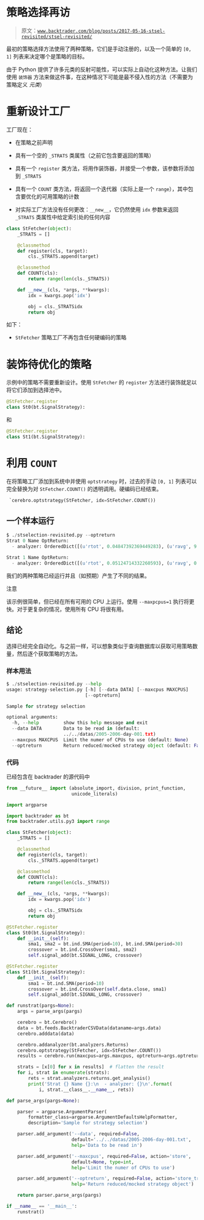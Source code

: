 # 策略选择再访

> 原文：[`www.backtrader.com/blog/posts/2017-05-16-stsel-revisited/stsel-revisited/`](https://www.backtrader.com/blog/posts/2017-05-16-stsel-revisited/stsel-revisited/)

最初的策略选择方法使用了两种策略，它们是手动注册的，以及一个简单的 `[0, 1]` 列表来决定哪个是策略的目标。

由于 Python 提供了许多元类的反射可能性，可以实际上自动化这种方法。让我们使用 `装饰器` 方法来做这件事，在这种情况下可能是最不侵入性的方法（不需要为策略定义 *元类*）

# 重新设计工厂

工厂现在：

+   在策略之前声明

+   具有一个空的 `_STRATS` 类属性（之前它包含要返回的策略）

+   具有一个 `register` 类方法，将用作装饰器，并接受一个参数，该参数将添加到 `_STRATS`

+   具有一个 `COUNT` 类方法，将返回一个迭代器（实际上是一个 `range`），其中包含要优化的可用策略的计数

+   对实际工厂方法没有任何更改：`__new__`，它仍然使用 `idx` 参数来返回 `_STRATS` 类属性中给定索引处的任何内容

```py
class StFetcher(object):
    _STRATS = []

    @classmethod
    def register(cls, target):
        cls._STRATS.append(target)

    @classmethod
    def COUNT(cls):
        return range(len(cls._STRATS))

    def __new__(cls, *args, **kwargs):
        idx = kwargs.pop('idx')

        obj = cls._STRATSidx
        return obj
```

如下：

+   `StFetcher` 策略工厂不再包含任何硬编码的策略

# 装饰待优化的策略

示例中的策略不需要重新设计。使用 `StFetcher` 的 `register` 方法进行装饰就足以将它们添加到选择池中。

```py
@StFetcher.register
class St0(bt.SignalStrategy):
```

和

```py
@StFetcher.register
class St1(bt.SignalStrategy):
```

# 利用 `COUNT`

在将策略工厂添加到系统中并使用 `optstrategy` 时，过去的手动 `[0, 1]` 列表可以完全替换为对 `StFetcher.COUNT()` 的透明调用。硬编码已经结束。

```py
 `cerebro.optstrategy(StFetcher, idx=StFetcher.COUNT())
```

## 一个样本运行

```py
$ ./stselection-revisited.py --optreturn
Strat 0 Name OptReturn:
  - analyzer: OrderedDict([(u'rtot', 0.04847392369449283), (u'ravg', 9.467563221580632e-05), (u'rnorm', 0.02414514457151587), (u'rnorm100', 2.414514457151587)])

Strat 1 Name OptReturn:
  - analyzer: OrderedDict([(u'rtot', 0.05124714332260593), (u'ravg', 0.00010009207680196471), (u'rnorm', 0.025543999840699633), (u'rnorm100', 2.5543999840699634)])
```

我们的两种策略已经运行并且（如预期）产生了不同的结果。

注意

该示例很简单，但已经在所有可用的 CPU 上运行。使用 `--maxpcpus=1` 执行将更快。对于更复杂的情况，使用所有 CPU 将很有用。

## 结论

选择已经完全自动化。与之前一样，可以想象类似于查询数据库以获取可用策略数量，然后逐个获取策略的方法。

### 样本用法

```py
$ ./stselection-revisited.py --help
usage: strategy-selection.py [-h] [--data DATA] [--maxcpus MAXCPUS]
                             [--optreturn]

Sample for strategy selection

optional arguments:
  -h, --help         show this help message and exit
  --data DATA        Data to be read in (default:
                     ../../datas/2005-2006-day-001.txt)
  --maxcpus MAXCPUS  Limit the numer of CPUs to use (default: None)
  --optreturn        Return reduced/mocked strategy object (default: False)
```

### 代码

已经包含在 backtrader 的源代码中

```py
from __future__ import (absolute_import, division, print_function,
                        unicode_literals)

import argparse

import backtrader as bt
from backtrader.utils.py3 import range

class StFetcher(object):
    _STRATS = []

    @classmethod
    def register(cls, target):
        cls._STRATS.append(target)

    @classmethod
    def COUNT(cls):
        return range(len(cls._STRATS))

    def __new__(cls, *args, **kwargs):
        idx = kwargs.pop('idx')

        obj = cls._STRATSidx
        return obj

@StFetcher.register
class St0(bt.SignalStrategy):
    def __init__(self):
        sma1, sma2 = bt.ind.SMA(period=10), bt.ind.SMA(period=30)
        crossover = bt.ind.CrossOver(sma1, sma2)
        self.signal_add(bt.SIGNAL_LONG, crossover)

@StFetcher.register
class St1(bt.SignalStrategy):
    def __init__(self):
        sma1 = bt.ind.SMA(period=10)
        crossover = bt.ind.CrossOver(self.data.close, sma1)
        self.signal_add(bt.SIGNAL_LONG, crossover)

def runstrat(pargs=None):
    args = parse_args(pargs)

    cerebro = bt.Cerebro()
    data = bt.feeds.BacktraderCSVData(dataname=args.data)
    cerebro.adddata(data)

    cerebro.addanalyzer(bt.analyzers.Returns)
    cerebro.optstrategy(StFetcher, idx=StFetcher.COUNT())
    results = cerebro.run(maxcpus=args.maxcpus, optreturn=args.optreturn)

    strats = [x[0] for x in results]  # flatten the result
    for i, strat in enumerate(strats):
        rets = strat.analyzers.returns.get_analysis()
        print('Strat {} Name {}:\n  - analyzer: {}\n'.format(
            i, strat.__class__.__name__, rets))

def parse_args(pargs=None):

    parser = argparse.ArgumentParser(
        formatter_class=argparse.ArgumentDefaultsHelpFormatter,
        description='Sample for strategy selection')

    parser.add_argument('--data', required=False,
                        default='../../datas/2005-2006-day-001.txt',
                        help='Data to be read in')

    parser.add_argument('--maxcpus', required=False, action='store',
                        default=None, type=int,
                        help='Limit the numer of CPUs to use')

    parser.add_argument('--optreturn', required=False, action='store_true',
                        help='Return reduced/mocked strategy object')

    return parser.parse_args(pargs)

if __name__ == '__main__':
    runstrat()
```
